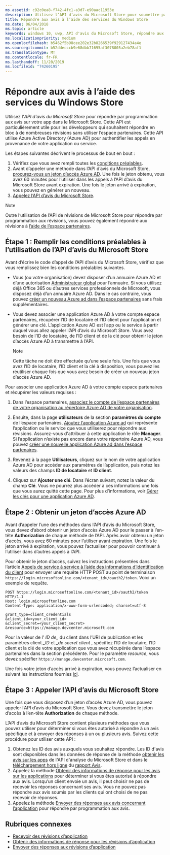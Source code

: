 ```yaml
---
ms.assetid: c92c0ea8-f742-4fc1-a3d7-e90aac11953e
description: Utilisez l’API d’avis du Microsoft Store pour soumettre par programmation les réponses aux avis sur votre app dans le Microsoft Store.
title: Répondre aux avis à l’aide des services du Windows Store
ms.date: 06/04/2018
ms.topic: article
keywords: windows 10, uwp, API d'avis du Microsoft Store, répondre aux avis
ms.localizationpriority: medium
ms.openlocfilehash: b5462f5b98cee202e32b8266539f929127434a4e
ms.sourcegitcommit: b52ddecccb9e68dbb71695af3078005a2eb78af1
ms.translationtype: MT
ms.contentlocale: fr-FR
ms.lasthandoff: 11/20/2019
ms.locfileid: "74260195"
---
```

# <a name="respond-to-reviews-using-store-services"></a>Répondre aux avis à l’aide des services du Windows Store

Utilisez l'*API d'avis du Microsoft Store* pour répondre par programmation aux avis sur votre app dans le Microsoft Store. Cette API est particulièrement utile pour les développeurs qui souhaitent répondre en bloc à de nombreuses révisions sans utiliser l’espace partenaires. Cette API utilise Azure Active Directory (Azure AD) pour authentifier les appels en provenance de votre application ou service.

Les étapes suivantes décrivent le processus de bout en bout :

1.  Vérifiez que vous avez rempli toutes les [conditions préalables](#prerequisites).
2.  Avant d’appeler une méthode dans l’API d’avis du Microsoft Store, [procurez-vous un jeton d’accès Azure AD](#obtain-an-azure-ad-access-token). Une fois le jeton obtenu, vous avez 60 minutes pour l’utiliser dans les appels à l’API d’avis du Microsoft Store avant expiration. Une fois le jeton arrivé à expiration, vous pouvez en générer un nouveau.
3.  [Appelez l’API d’avis du Microsoft Store](#call-the-windows-store-reviews-api).

> [!NOTE]
> Outre l’utilisation de l’API de révisions de Microsoft Store pour répondre par programmation aux révisions, vous pouvez également répondre aux révisions à [l’aide de l’espace partenaires](../publish/respond-to-customer-reviews.md).

<span id="prerequisites" />

## <a name="step-1-complete-prerequisites-for-using-the-microsoft-store-reviews-api"></a>Étape 1 : Remplir les conditions préalables à l’utilisation de l’API d’avis du Microsoft Store

Avant d’écrire le code d’appel de l’API d’avis du Microsoft Store, vérifiez que vous remplissez bien les conditions préalables suivantes.

* Vous (ou votre organisation) devez disposer d’un annuaire Azure AD et d’une autorisation [Administrateur global](https://docs.microsoft.com/azure/active-directory/users-groups-roles/directory-assign-admin-roles) pour l’annuaire. Si vous utilisez déjà Office 365 ou d’autres services professionnels de Microsoft, vous disposez déjà d’un annuaire Azure AD. Dans le cas contraire, vous pouvez [créer un nouveau Azure ad dans l’espace partenaires](../publish/associate-azure-ad-with-partner-center.md#create-a-brand-new-azure-ad-to-associate-with-your-partner-center-account) sans frais supplémentaires.

* Vous devez associer une application Azure AD à votre compte espace partenaires, récupérer l’ID de locataire et l’ID client pour l’application et générer une clé. L’application Azure AD est l’app ou le service à partir duquel vous allez appeler l’API d’avis du Microsoft Store. Vous avez besoin de l’ID de locataire, de l’ID client et de la clé pour obtenir le jeton d’accès Azure AD à transmettre à l’API.
    > [!NOTE]
    > Cette tâche ne doit être effectuée qu’une seule fois. Une fois que vous avez l’ID de locataire, l’ID client et la clé à disposition, vous pouvez les réutiliser chaque fois que vous avez besoin de créer un nouveau jeton d’accès Azure AD.

Pour associer une application Azure AD à votre compte espace partenaires et récupérer les valeurs requises :

1.  Dans l’espace partenaires, [associez le compte de l’espace partenaires de votre organisation au répertoire Azure AD de votre organisation](../publish/associate-azure-ad-with-partner-center.md).

2.  Ensuite, dans la page **utilisateurs** de la section **paramètres du compte** de l’espace partenaires, [Ajoutez l’application Azure ad](../publish/add-users-groups-and-azure-ad-applications.md#add-azure-ad-applications-to-your-partner-center-account) qui représente l’application ou le service que vous utiliserez pour répondre aux révisions. Assurez-vous d'attribuer à cette application le rôle **Manager**. Si l’application n’existe pas encore dans votre répertoire Azure AD, vous pouvez [créer une nouvelle application Azure ad dans l’espace partenaires](../publish/add-users-groups-and-azure-ad-applications.md#create-a-new-azure-ad-application-account-in-your-organizations-directory-and-add-it-to-your-partner-center-account). 

3.  Revenez à la page **Utilisateurs**, cliquez sur le nom de votre application Azure AD pour accéder aux paramètres de l’application, puis notez les valeurs des champs **ID de locataire** et **ID client**.

4. Cliquez sur **Ajouter une clé**. Dans l’écran suivant, notez la valeur du champ **Clé**. Vous ne pourrez plus accéder à ces informations une fois que vous aurez quitté cette page. Pour plus d’informations, voir [Gérer les clés pour une application Azure AD](../publish/add-users-groups-and-azure-ad-applications.md#manage-keys).

<span id="obtain-an-azure-ad-access-token" />

## <a name="step-2-obtain-an-azure-ad-access-token"></a>Étape 2 : Obtenir un jeton d’accès Azure AD

Avant d’appeler l’une des méthodes dans l’API d’avis du Microsoft Store, vous devez d’abord obtenir un jeton d’accès Azure AD pour le passer à l’en-tête **Authorization** de chaque méthode de l’API. Après avoir obtenu un jeton d’accès, vous avez 60 minutes pour l’utiliser avant expiration. Une fois le jeton arrivé à expiration, vous pouvez l’actualiser pour pouvoir continuer à l’utiliser dans d’autres appels à l’API.

Pour obtenir le jeton d’accès, suivez les instructions présentées dans l’article [Appels de service à service à l’aide des informations d’identification du client](https://azure.microsoft.com/documentation/articles/active-directory-protocols-oauth-service-to-service/) pour envoyer une requête HTTP POST au point de terminaison ```https://login.microsoftonline.com/<tenant_id>/oauth2/token```. Voici un exemple de requête.

```syntax
POST https://login.microsoftonline.com/<tenant_id>/oauth2/token HTTP/1.1
Host: login.microsoftonline.com
Content-Type: application/x-www-form-urlencoded; charset=utf-8

grant_type=client_credentials
&client_id=<your_client_id>
&client_secret=<your_client_secret>
&resource=https://manage.devcenter.microsoft.com
```

Pour la valeur de l' *ID de\_* du client dans l’URI de publication et les paramètres client *\_ID* et *\_de secret client* , spécifiez l’ID de locataire, l’ID client et la clé de votre application que vous avez récupérée dans l’espace partenaires dans la section précédente. Pour le paramètre *resource*, vous devez spécifier ```https://manage.devcenter.microsoft.com```.

Une fois votre jeton d’accès arrivé à expiration, vous pouvez l’actualiser en suivant les instructions fournies [ici](https://azure.microsoft.com/documentation/articles/active-directory-protocols-oauth-code/#refreshing-the-access-tokens).

<span id="call-the-windows-store-reviews-api" />

## <a name="step-3-call-the-microsoft-store-reviews-api"></a>Étape 3 : Appeler l’API d’avis du Microsoft Store

Une fois que vous disposez d’un jeton d’accès Azure AD, vous pouvez appeler l’API d’avis du Microsoft Store. Vous devez transmettre le jeton d’accès à l’en-tête **Authorization** de chaque méthode.

L’API d’avis du Microsoft Store contient plusieurs méthodes que vous pouvez utiliser pour déterminer si vous êtes autorisé à répondre à un avis spécifique et à envoyer des réponses à un ou plusieurs avis. Suivez cette procédure pour utiliser cette API :

1. Obtenez les ID des avis auxquels vous souhaitez répondre. Les ID d'avis sont disponibles dans les données de réponse de la méthode [obtenir les avis sur les apps](get-app-reviews.md) de l'API d'analyse du Microsoft Store et dans le [téléchargement hors ligne](../publish/download-analytic-reports.md) du [rapport Avis](../publish/reviews-report.md).
2. Appelez la méthode [Obtenir des informations de réponse pour les avis sur les applications](get-response-info-for-app-reviews.md) pour déterminer si vous êtes autorisé à répondre aux avis. Lorsqu’un client envoie un avis, il peut choisir ne pas de recevoir les réponses concernant ses avis. Vous ne pouvez pas répondre aux avis soumis par les clients qui ont choisi de ne pas recevoir de réponses.
3. Appelez la méthode [Envoyer des réponses aux avis concernant l’application](submit-responses-to-app-reviews.md) pour répondre par programmation aux avis.


## <a name="related-topics"></a>Rubriques connexes

* [Recevoir des révisions d’application](get-app-reviews.md)
* [Obtenir des informations de réponse pour les révisions d’application](get-response-info-for-app-reviews.md)
* [Envoyer des réponses aux révisions d’application](submit-responses-to-app-reviews.md)

 
